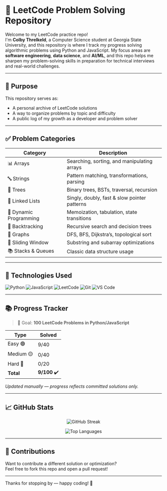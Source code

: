 # 🧠 LeetCode Problem Solving Repository

Welcome to my LeetCode practice repo!  
I'm **Colby Threlkeld**, a Computer Science student at Georgia State University, and this repository is where I track my progress solving algorithmic problems using Python and JavaScript. My focus areas are **software engineering**, **data science**, and **AI/ML**, and this repo helps me sharpen my problem-solving skills in preparation for technical interviews and real-world challenges.

---

## 📌 Purpose

This repository serves as:
- A personal archive of LeetCode solutions
- A way to organize problems by topic and difficulty
- A public log of my growth as a developer and problem solver

---

## ✅ Problem Categories

| Category              | Description                                 |
|-----------------------|---------------------------------------------|
| 📊 Arrays             | Searching, sorting, and manipulating arrays |
| 🔤 Strings            | Pattern matching, transformations, parsing  |
| 🌲 Trees              | Binary trees, BSTs, traversal, recursion    |
| 🔗 Linked Lists       | Singly, doubly, fast & slow pointer patterns|
| 📐 Dynamic Programming| Memoization, tabulation, state transitions  |
| 🧩 Backtracking       | Recursive search and decision trees          |
| 🧭 Graphs             | DFS, BFS, Dijkstra’s, topological sort       |
| 🧵 Sliding Window     | Substring and subarray optimizations         |
| 📚 Stacks & Queues    | Classic data structure usage                |

---

## 🔧 Technologies Used

![Python](https://img.shields.io/badge/Python-3776AB?style=flat&logo=python&logoColor=white)
![JavaScript](https://img.shields.io/badge/JavaScript-F7DF1E?style=flat&logo=javascript&logoColor=black)
![LeetCode](https://img.shields.io/badge/LeetCode-FFA116?style=flat&logo=leetcode&logoColor=white)
![Git](https://img.shields.io/badge/Git-F05032?style=flat&logo=git&logoColor=white)
![VS Code](https://img.shields.io/badge/VS%20Code-007ACC?style=flat&logo=visual-studio-code&logoColor=white)

---

## 📚 Progress Tracker

> 🎯 Goal: **100 LeetCode Problems in Python/JavaScript**

| Type          | Solved |
|---------------|--------|
| Easy 🟢       | 9/40  |
| Medium 🟡     | 0/40  |
| Hard 🔴       | 0/20   |
| **Total**     | **9/100** ✔️

_Updated manually — progress reflects committed solutions only._

---

## 📈 GitHub Stats

<p align="center">
  <img src="https://streak-stats.demolab.com?user=Colby-Threlkeld&theme=default" alt="GitHub Streak" />
</p>

<p align="center">
  <img src="https://github-readme-stats.vercel.app/api/top-langs/?username=Colby-Threlkeld&layout=compact&theme=default" alt="Top Languages" />
</p>

---

## 🤝 Contributions

Want to contribute a different solution or optimization?  
Feel free to fork this repo and open a pull request!

---

Thanks for stopping by — happy coding! 🚀
